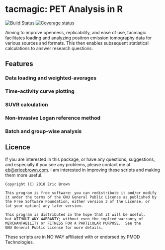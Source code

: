 # tacmagic: PET Analysis in R

[![Build Status](https://travis-ci.org/eebrown/PET.svg?branch=master)](https://travis-ci.org/eebrown/PET) [![Coverage status](https://codecov.io/gh/eebrown/PET/branch/master/graph/badge.svg)](https://codecov.io/github/eebrown/PET?branch=master)

Aiming to improve openness, replicability, and ease of use, tacmagic facilitates loading and analyzing positron emission tomography data for various sources and formats. This then enables subsequent statistical calculations to answer research questions.



## Features

### Data loading and weighted-averages

### Time-activity curve plotting

### SUVR calculation

### Non-invasive Logan reference method

### Batch and group-wise analysis

## Licence

If you are interested in this package, or have any questions, suggestions, and especially if you see any problems, please contact me at eb@ericebrown.com. I am interested in improving these scripts and making them more useful. 

    Copyright (C) 2018 Eric Brown

    This program is free software: you can redistribute it and/or modify
    it under the terms of the GNU General Public License as published by
    the Free Software Foundation, either version 3 of the License, or
    (at your option) any later version.

    This program is distributed in the hope that it will be useful,
    but WITHOUT ANY WARRANTY; without even the implied warranty of
    MERCHANTABILITY or FITNESS FOR A PARTICULAR PURPOSE.  See the
    GNU General Public License for more details.

These scripts are in NO WAY affiliated with or endorsed by PMOD Technologies. 
